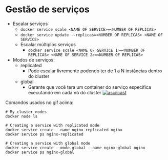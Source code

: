 # Gestão de serviços

* Escalar serviços
  * `docker service scale <NAME OF SERVICE>=<NUMBER OF REPLICAS>`
  * `docker service update --replicas=<NUMBER OF REPLICAS> <NAME OF SERVICE>`
  * Escalar múltiplos serviços
    * `docker service scale <NAME OF SERVICE 1>=<NUMBER OF REPLICAS> <NAME OF SERVICE 2>=<NUMBER OF REPLICAS>`
* Modos de serviços:
  * replicated
    * Pode escalar livremente podendo ter de 1 a N instâncias dentro do cluster
  * global
    * Garante que você tera um container do serviço especifica executando em cada nó do cluster
[![asciicast](https://asciinema.org/a/386415.svg)](https://asciinema.org/a/386415)

Comandos usados no gif acima:
```shell
# My cluster nodes
docker node ls

# Creating a service with replicated mode
docker service create --name nginx-replicated nginx
docker service ps nginx-replicated

# Creating a service with global mode
docker service create --mode global --name nginx-global nginx
docker service ps nginx-global
```
